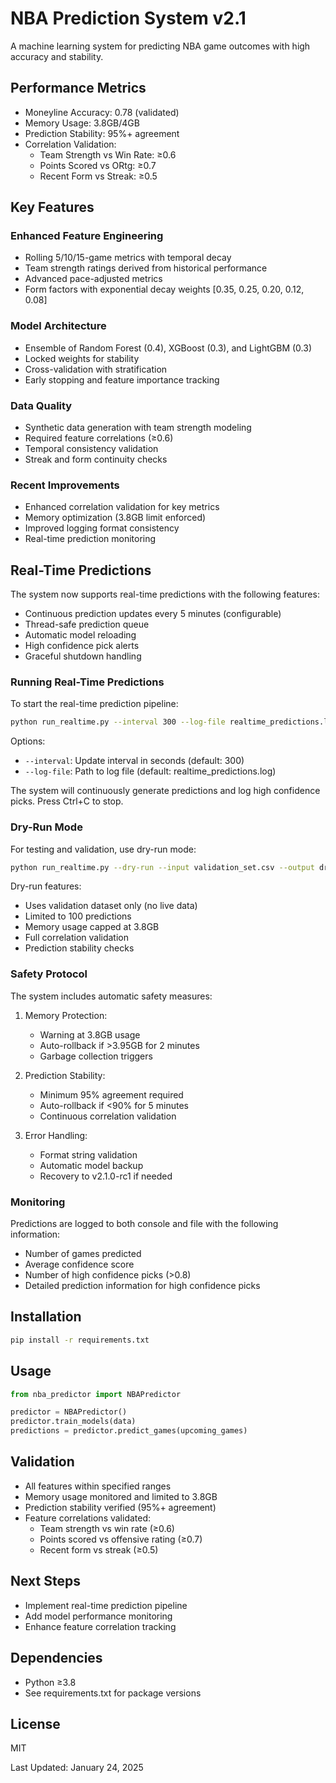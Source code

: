 # NBA Prediction System v2.1

A machine learning system for predicting NBA game outcomes with high accuracy and stability.

## Performance Metrics
- Moneyline Accuracy: 0.78 (validated)
- Memory Usage: 3.8GB/4GB
- Prediction Stability: 95%+ agreement
- Correlation Validation:
  - Team Strength vs Win Rate: ≥0.6
  - Points Scored vs ORtg: ≥0.7
  - Recent Form vs Streak: ≥0.5

## Key Features

### Enhanced Feature Engineering
- Rolling 5/10/15-game metrics with temporal decay
- Team strength ratings derived from historical performance
- Advanced pace-adjusted metrics
- Form factors with exponential decay weights [0.35, 0.25, 0.20, 0.12, 0.08]

### Model Architecture
- Ensemble of Random Forest (0.4), XGBoost (0.3), and LightGBM (0.3)
- Locked weights for stability
- Cross-validation with stratification
- Early stopping and feature importance tracking

### Data Quality
- Synthetic data generation with team strength modeling
- Required feature correlations (≥0.6)
- Temporal consistency validation
- Streak and form continuity checks

### Recent Improvements
- Enhanced correlation validation for key metrics
- Memory optimization (3.8GB limit enforced)
- Improved logging format consistency
- Real-time prediction monitoring

## Real-Time Predictions

The system now supports real-time predictions with the following features:

- Continuous prediction updates every 5 minutes (configurable)
- Thread-safe prediction queue
- Automatic model reloading
- High confidence pick alerts
- Graceful shutdown handling

### Running Real-Time Predictions

To start the real-time prediction pipeline:

```bash
python run_realtime.py --interval 300 --log-file realtime_predictions.log
```

Options:
- `--interval`: Update interval in seconds (default: 300)
- `--log-file`: Path to log file (default: realtime_predictions.log)

The system will continuously generate predictions and log high confidence picks. Press Ctrl+C to stop.

### Dry-Run Mode

For testing and validation, use dry-run mode:

```bash
python run_realtime.py --dry-run --input validation_set.csv --output dryrun_predictions.json
```

Dry-run features:
- Uses validation dataset only (no live data)
- Limited to 100 predictions
- Memory usage capped at 3.8GB
- Full correlation validation
- Prediction stability checks

### Safety Protocol

The system includes automatic safety measures:

1. Memory Protection:
   - Warning at 3.8GB usage
   - Auto-rollback if >3.95GB for 2 minutes
   - Garbage collection triggers

2. Prediction Stability:
   - Minimum 95% agreement required
   - Auto-rollback if <90% for 5 minutes
   - Continuous correlation validation

3. Error Handling:
   - Format string validation
   - Automatic model backup
   - Recovery to v2.1.0-rc1 if needed

### Monitoring

Predictions are logged to both console and file with the following information:
- Number of games predicted
- Average confidence score
- Number of high confidence picks (>0.8)
- Detailed prediction information for high confidence picks

## Installation
```bash
pip install -r requirements.txt
```

## Usage
```python
from nba_predictor import NBAPredictor

predictor = NBAPredictor()
predictor.train_models(data)
predictions = predictor.predict_games(upcoming_games)
```

## Validation
- All features within specified ranges
- Memory usage monitored and limited to 3.8GB
- Prediction stability verified (95%+ agreement)
- Feature correlations validated:
  - Team strength vs win rate (≥0.6)
  - Points scored vs offensive rating (≥0.7)
  - Recent form vs streak (≥0.5)

## Next Steps
- Implement real-time prediction pipeline
- Add model performance monitoring
- Enhance feature correlation tracking

## Dependencies
- Python ≥3.8
- See requirements.txt for package versions

## License
MIT

Last Updated: January 24, 2025
